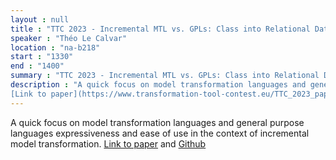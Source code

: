 ```yaml
---
layout : null
title : "TTC 2023 - Incremental MTL vs. GPLs: Class into Relational Database Schema"
speaker : "Théo Le Calvar"
location : "na-b218"
start : "1330"
end : "1400"
summary : "TTC 2023 - Incremental MTL vs. GPLs: Class into Relational Database Schema"
description : "A quick focus on model transformation languages and general purpose languages expressiveness and ease of use in the context of incremental model transformation.
[Link to paper](https://www.transformation-tool-contest.eu/TTC_2023_paper_4.pdf) and [Github](https://github.com/ATL-Research/incremental-class2relational/)"
---
```

A quick focus on model transformation languages and general purpose languages expressiveness and ease of use in the context of incremental model transformation.
[Link to paper](https://www.transformation-tool-contest.eu/TTC_2023_paper_4.pdf) and [Github](https://github.com/ATL-Research/incremental-class2relational/)
